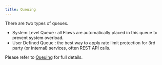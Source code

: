 ```yaml
---
title: Queuing
---
```


There are two types of queues.

- System Level Queue : all Flows are automatically placed in this queue to prevent system overload.
- User Defined Queue : the best way to apply rate limit protection for 3rd party (or internal) services, often REST API calls.

Please refer to [Queuing](user-guide/Queuing.md) for full details.